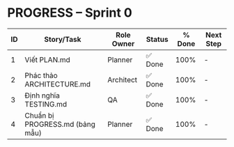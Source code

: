 # PROGRESS – Sprint 0
| ID | Story/Task                        | Role Owner | Status     | % Done | Next Step         |
|----|-----------------------------------|------------|------------|--------|-------------------|
| 1  | Viết PLAN.md                      | Planner    | ✅ Done    | 100%   | -                 |
| 2  | Phác thảo ARCHITECTURE.md         | Architect  | ✅ Done    | 100%   | -                 |
| 3  | Định nghĩa TESTING.md             | QA         | ✅ Done    | 100%   | -                 |
| 4  | Chuẩn bị PROGRESS.md (bảng mẫu)   | Planner    | ✅ Done    | 100%   | -                 |
